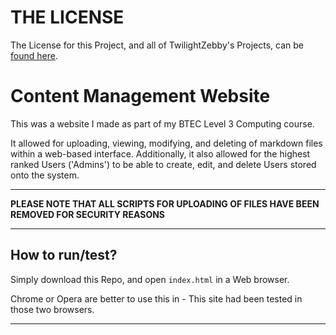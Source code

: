 # THE LICENSE
The License for this Project, and all of TwilightZebby's Projects, can be [found here](https://github.com/TwilightZebby/license/blob/main/license.md).

# Content Management Website

This was a website I made as part of my BTEC Level 3 Computing course.

It allowed for uploading, viewing, modifying, and deleting of markdown files within a web-based interface.
Additionally, it also allowed for the highest ranked Users ('Admins') to be able to create, edit, and delete Users stored onto the system.

---
**PLEASE NOTE THAT ALL SCRIPTS FOR UPLOADING OF FILES HAVE BEEN REMOVED FOR SECURITY REASONS**

---
## How to run/test?

Simply download this Repo, and open `index.html` in a Web browser.

Chrome or Opera are better to use this in - This site had been tested in those two browsers.

---
